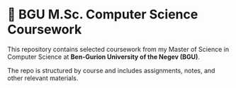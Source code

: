 # 📘 BGU M.Sc. Computer Science Coursework

This repository contains selected coursework from my Master of Science in Computer Science at **Ben-Gurion University of the Negev (BGU)**.

The repo is structured by course and includes assignments, notes, and other relevant materials.